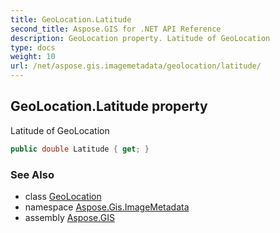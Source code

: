 ```yaml
---
title: GeoLocation.Latitude
second_title: Aspose.GIS for .NET API Reference
description: GeoLocation property. Latitude of GeoLocation
type: docs
weight: 10
url: /net/aspose.gis.imagemetadata/geolocation/latitude/
---
```

## GeoLocation.Latitude property

Latitude of GeoLocation

```csharp
public double Latitude { get; }
```

### See Also

* class [GeoLocation](../)
* namespace [Aspose.Gis.ImageMetadata](../../geolocation/)
* assembly [Aspose.GIS](../../../)


